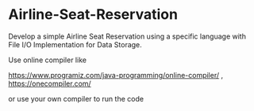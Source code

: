 # Airline-Seat-Reservation

Develop a simple Airline Seat Reservation using a specific language with File I/O Implementation for Data Storage.

Use online compiler like 

https://www.programiz.com/java-programming/online-compiler/ ,
https://onecompiler.com/

or use your own compiler to run the code

